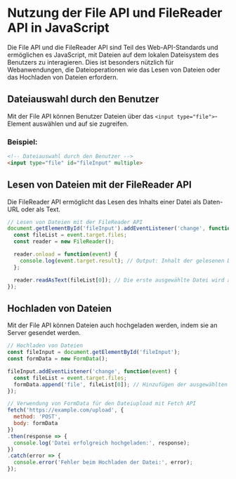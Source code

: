 # Nutzung der File API und FileReader API in JavaScript

Die File API und die FileReader API sind Teil des Web-API-Standards und ermöglichen es JavaScript, mit Dateien auf dem lokalen Dateisystem des Benutzers zu interagieren. Dies ist besonders nützlich für Webanwendungen, die Dateioperationen wie das Lesen von Dateien oder das Hochladen von Dateien erfordern.

## Dateiauswahl durch den Benutzer

Mit der File API können Benutzer Dateien über das `<input type="file">`-Element auswählen und auf sie zugreifen.

### Beispiel:

```html
<!-- Dateiauswahl durch den Benutzer -->
<input type="file" id="fileInput" multiple>
```

## Lesen von Dateien mit der FileReader API

Die FileReader API ermöglicht das Lesen des Inhalts einer Datei als Daten-URL oder als Text.

```javascript
// Lesen von Dateien mit der FileReader API
document.getElementById('fileInput').addEventListener('change', function(event) {
  const fileList = event.target.files;
  const reader = new FileReader();

  reader.onload = function(event) {
    console.log(event.target.result); // Output: Inhalt der gelesenen Datei
  };

  reader.readAsText(fileList[0]); // Die erste ausgewählte Datei wird als Text gelesen
});
```

## Hochladen von Dateien

Mit der File API können Dateien auch hochgeladen werden, indem sie an Server gesendet werden.

```javascript
// Hochladen von Dateien
const fileInput = document.getElementById('fileInput');
const formData = new FormData();

fileInput.addEventListener('change', function(event) {
  const fileList = event.target.files;
  formData.append('file', fileList[0]); // Hinzufügen der ausgewählten Datei zum FormData-Objekt
});

// Verwendung von FormData für den Dateiupload mit Fetch API
fetch('https://example.com/upload', {
  method: 'POST',
  body: formData
})
.then(response => {
  console.log('Datei erfolgreich hochgeladen:', response);
})
.catch(error => {
  console.error('Fehler beim Hochladen der Datei:', error);
});
```